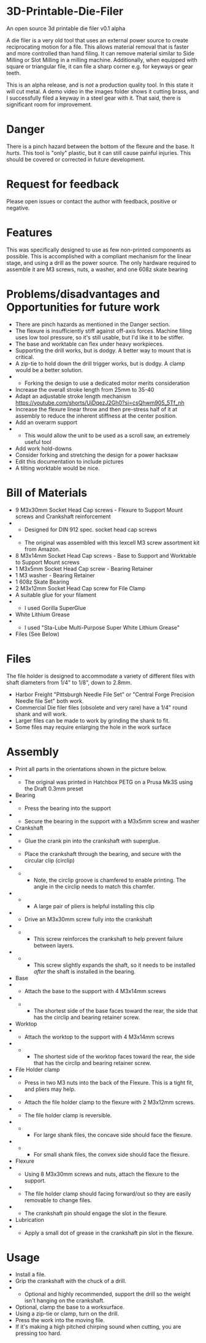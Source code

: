 # 3D-Printable-Die-Filer
An open source 3d printable die filer v0.1 alpha

A die filer is a very old tool that uses an external power source to create reciprocating motion for a file.  This allows material removal that is faster and more controlled than hand filing.  It can remove material similar to Side Milling or Slot Milling in a milling machine.  Additionally, when equipped with square or triangular file, it can file a sharp corner e.g. for keyways or gear teeth.

This is an alpha release, and is *not* a production quality tool.  In this state it will cut metal. A demo video in the images folder shows it cutting brass, and I successfully filed a keyway in a steel gear with it.  That said, there is significant room for improvement.

# Danger
 There is a pinch hazard between the bottom of the flexure and the base.  It *_hurts_*. This tool is "only" plastic, but it can still cause painful injuries. This should be covered or corrected in future development.

# Request for feedback
Please open issues or contact the author with feedback, positive or negative.  

# Features
This was specifically designed to use as few non-printed components as possible.  This is accomplished with a compliant mechanism for the linear stage, and using a drill as the power source.  The only hardware required to assemble it are M3 screws, nuts, a washer, and one 608z skate bearing

# Problems/disadvantages and Opportunities for future work
* There are pinch hazards as mentioned in the Danger section.
* The flexure is insufficiently stiff against off-axis forces. Machine filing uses low tool pressure, so it's still usable, but I'd like it to be stiffer.
* The base and worktable can flex under heavy workpieces.
* Supporting the drill works, but is dodgy. A better way to mount that is critical.
* A zip-tie to hold down the drill trigger works, but is dodgy. A clamp would be a better solution.
* * Forking the design to use a dedicated motor merits consideration
* Increase the overall stroke length from 25mm to 35-40
* Adapt an adjustable stroke length mechanism https://youtube.com/shorts/UjDqezJ2Gh0?si=csQhwm905_5Tf_nh
* Increase the flexure linear throw and then pre-stress half of it  at assembly to reduce the inherent stiffness at the center position.
* Add an overarm support
* * This would allow the unit to be used as a scroll saw, an extremely useful tool
* Add work hold-downs
* Consider forking and stretching the design for a power hacksaw
* Edit this documentation to include pictures
* A tilting worktable would be nice.

# Bill of Materials
* 9 M3x30mm Socket Head Cap screws - Flexure to Support Mount screws and Crankshaft reinforcement
* * Designed for DIN 912 spec. socket head cap screws
* * The original was assembled with this Iexcell M3 screw assortment kit from Amazon.
* 8 M3x14mm Socket Head Cap screws - Base to Support and Worktable to Support Mount screws
* 1 M3x5mm Socket Head Cap screw - Bearing Retainer
* 1 M3 washer - Bearing Retainer
* 1 608z Skate Bearing 
* 2 M3x12mm Socket Head Cap screw for File Clamp
* A suitable glue for your filament
* * I used Gorilla SuperGlue
* White Lithium Grease
* * I used "Sta-Lube Multi-Purpose Super White Lithium Grease"
* Files (See Below)

# Files
The file holder is designed to accommodate a variety of different files with shaft diameters from 1/4" to 1/8", down to 2.8mm.
* Harbor Freight "Pittsburgh Needle File Set" or "Central Forge Precision Needle file Set" both work.
* Commercial Die filer files (obsolete and very rare) have a 1/4" round shank and will work.
* Larger files can be made to work by grinding the shank to fit.
* Some files may require enlarging the hole in the work surface 

# Assembly
* Print all parts in the orientations shown in the picture below.
* * The original was printed in Hatchbox PETG on a Prusa Mk3S using the Draft 0.3mm preset
* Bearing
* * Press the bearing into the support
* * Secure the bearing in the support with a M3x5mm screw and washer
* Crankshaft
* * Glue the crank pin into the crankshaft with superglue.
* * Place the crankshaft through the bearing, and secure with the circular clip (circlip)
* * * Note, the circlip groove is chamfered to enable printing.  The angle in the circlip needs to match this chamfer.
* * * A large pair of pliers is helpful installing this clip
* * Drive an M3x30mm screw fully into the crankshaft
* * * This screw reinforces the crankshaft to help prevent failure between layers.
* * * This screw slightly expands the shaft, so it needs to be installed *after* the shaft is installed in the bearing.
* Base
* * Attach the base to the support with 4 M3x14mm screws
* * * The shortest side of the base faces toward the rear, the side that has the circlip and bearing retainer screw.
* Worktop
* * Attach the worktop to the support with 4 M3x14mm screws
* * * The shortest side of the worktop faces toward the rear, the side that has the circlip and bearing retainer screw.
* File Holder clamp
* * Press in two M3 nuts into the back of the Flexure.  This is a tight fit, and pliers may help.
* * Attach the file holder clamp to the flexure with 2 M3x12mm screws.
* * The file holder clamp is reversible.
* * * For large shank files, the concave side should face the flexure.
* * * For small shank files, the convex side should face the flexure.
* Flexure
* * Using 8 M3x30mm screws and nuts, attach the flexure to the support.
* * The file holder clamp should facing forward/out so they are easily removable to change files.
* * The crankshaft pin should engage the slot in the flexure.
* Lubrication
* * Apply a small dot of grease in the crankshaft pin slot in the flexure.

# Usage
* Install a file. 
* Grip the crankshaft with the chuck of a drill.
* * Optional and highly recommended, support the drill so the weight isn't hanging on the crankshaft.
* Optional, clamp the base to a worksurface.
* Using a zip-tie or clamp, turn on the drill.
* Press the work into the moving file.
* If it's making a high pitched chirping sound when cutting, you are pressing too hard.
